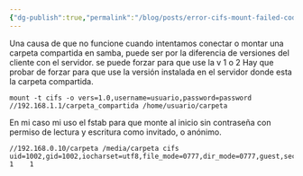 ```yaml
---
{"dg-publish":true,"permalink":"/blog/posts/error-cifs-mount-failed-code-3-d-95-22/","dgPassFrontmatter":true}
---
```


Una causa de que no funcione cuando intentamos conectar o montar una carpeta compartida en samba, puede ser por la diferencia de versiones del cliente con el servidor. se puede forzar para que use la v 1 o 2
Hay que probar de forzar para que use la versión instalada en el servidor donde esta la carpeta compartida.
```
mount -t cifs -o vers=1.0,username=usuario,password=password //192.168.1.1/carpeta_compartida /home/usuario/carpeta
```
En mi caso mi uso el fstab para que monte al inicio sin contraseña con permiso de lectura y escritura como invitado, o anónimo.
```
//192.168.0.10/carpeta /media/carpeta cifs uid=1002,gid=1002,iocharset=utf8,file_mode=0777,dir_mode=0777,guest,sec=ntlm,vers=1.0  1    1
```
